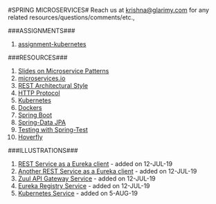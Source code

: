 #SPRING MICROSERVICES#
Reach us at krishna@glarimy.com for any related resources/questions/comments/etc., 

###ASSIGNMENTS###

1. [assignment-kubernetes](assignment-kubernetes)

###RESOURCES###

1. [Slides on Microservice Patterns](microservices.pdf)
2. [microservices.io](https://microservices.io/patterns/microservices.html)
3. [REST Architectural Style](https://www.ics.uci.edu/~fielding/pubs/dissertation/rest_arch_style.htm)
4. [HTTP Protocol](https://en.wikipedia.org/wiki/Hypertext_Transfer_Protocol)
5. [Kubernetes](https://kubernetes.io/docs/tutorials/)
6. [Dockers](https://docs.docker.com/get-started/)
7. [Spring Boot](https://docs.spring.io/spring-boot/docs/current/reference/htmlsingle/)
8. [Spring-Data JPA](https://docs.spring.io/spring-data/jpa/docs/current/reference/html/)
9. [Testing with Spring-Test](https://docs.spring.io/spring/docs/current/spring-framework-reference/testing.html)
10. [Hoverfly](https://hoverfly.readthedocs.io/projects/hoverfly-java/en/latest/)

###ILLUSTRATIONS###

1. [REST Service as a Eureka client](glarimy-accounts-manager-1) - added on 12-JUL-19
2. [Another REST Service as a Eureka client](glarimy-accounts-manager-2) - added on 12-JUL-19
3. [Zuul API Gateway Service](glarimy-api-gateway-1) - added on 12-JUL-19
4. [Eureka Registry Service](glarimy-registry-service-1) - added on 12-JUL-19
5. [Kubernetes Service](glarimy-kubernetes-service) - added on 5-AUG-19